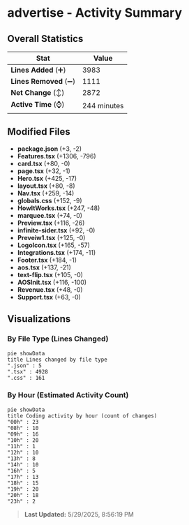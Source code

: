 # advertise - Activity Summary 

## Overall Statistics

| Stat                   | Value                                                             |
| ---------------------- | ----------------------------------------------------------------- |
| **Lines Added** (➕)   | 3983                                          |
| **Lines Removed** (➖) | 1111                                        |
| **Net Change** (↕)    | 2872                |
| **Active Time** (⌚)   | 244 minutes |


## Modified Files
- **package.json** (+3, -2)
- **Features.tsx** (+1306, -796)
- **card.tsx** (+80, -0)
- **page.tsx** (+32, -1)
- **Hero.tsx** (+425, -17)
- **layout.tsx** (+80, -8)
- **Nav.tsx** (+259, -14)
- **globals.css** (+152, -9)
- **HowItWorks.tsx** (+247, -48)
- **marquee.tsx** (+74, -0)
- **Preview.tsx** (+116, -26)
- **infinite-sider.tsx** (+92, -0)
- **Preveiw1.tsx** (+125, -0)
- **LogoIcon.tsx** (+165, -57)
- **Integrations.tsx** (+174, -11)
- **Footer.tsx** (+184, -1)
- **aos.tsx** (+137, -21)
- **text-flip.tsx** (+105, -0)
- **AOSInit.tsx** (+116, -100)
- **Revenue.tsx** (+48, -0)
- **Support.tsx** (+63, -0)

## Visualizations

### By File Type (Lines Changed)

```mermaid
pie showData
title Lines changed by file type
".json" : 5
".tsx" : 4928
".css" : 161
```

### By Hour (Estimated Activity Count)

```mermaid
pie showData
title Coding activity by hour (count of changes)
"00h" : 23
"08h" : 10
"09h" : 16
"10h" : 20
"11h" : 1
"12h" : 10
"13h" : 8
"14h" : 10
"16h" : 5
"17h" : 13
"18h" : 15
"19h" : 20
"20h" : 18
"23h" : 2
```


> **Last Updated:** 5/29/2025, 8:56:19 PM